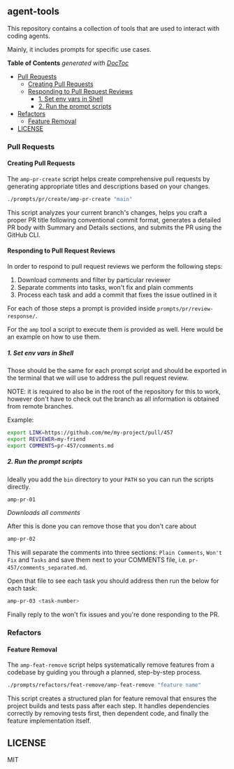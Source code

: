 ## agent-tools

This repository contains a collection of tools that are used to interact with coding agents.

Mainly, it includes prompts for specific use cases.

<!-- START doctoc generated TOC please keep comment here to allow auto update -->
<!-- DON'T EDIT THIS SECTION, INSTEAD RE-RUN doctoc TO UPDATE -->
**Table of Contents**  *generated with [DocToc](https://github.com/thlorenz/doctoc)*

- [Pull Requests](#pull-requests)
  - [Creating Pull Requests](#creating-pull-requests)
  - [Responding to Pull Request Reviews](#responding-to-pull-request-reviews)
    - [1. Set env vars in Shell](#1-set-env-vars-in-shell)
    - [2. Run the prompt scripts](#2-run-the-prompt-scripts)
- [Refactors](#refactors)
  - [Feature Removal](#feature-removal)
- [LICENSE](#license)

<!-- END doctoc generated TOC please keep comment here to allow auto update -->

### Pull Requests

#### Creating Pull Requests

The `amp-pr-create` script helps create comprehensive pull requests by generating appropriate titles and descriptions based on your changes.

```bash
./prompts/pr/create/amp-pr-create "main"
```

This script analyzes your current branch's changes, helps you craft a proper PR title following
conventional commit format, generates a detailed PR body with Summary and Details sections, and
submits the PR using the GitHub CLI.

#### Responding to Pull Request Reviews

In order to respond to pull request reviews we perform the following steps:

1. Download comments and filter by particular reviewer
2. Separate comments into tasks, won't fix and plain comments
3. Process each task and add a commit that fixes the issue outlined in it

For each of those steps a prompt is provided inside `prompts/pr/review-response/`.

For the `amp` tool a script to execute them is provided as well.
Here would be an example on how to use them.

##### 1. Set env vars in Shell

Those should be the same for each prompt script and should be exported in the terminal that we
will use to address the pull request review.

NOTE: it is required to also be in the root of the repository for this to work, however don't
have to check out the branch as all information is obtained from remote branches.

Example:

```bash
export LINK=https://github.com/me/my-project/pull/457
export REVIEWER=my-friend
export COMMENTS=pr-457/comments.md
```

##### 2. Run the prompt scripts

Ideally you add the `bin` directory to your `PATH` so you can run
the scripts directly.

```bash
amp-pr-01
```

_Downloads all comments_

After this is done you can remove those that you don't care about

```bash
amp-pr-02
```

This will separate the comments into three sections: `Plain Comments`, `Won't Fix` and `Tasks`
and save them next to your COMMENTS file, i.e. `pr-457/comments_separated.md`.

Open that file to see each task you should address then run the below for each task:

```bash
amp-pr-03 <task-number>
```

Finally reply to the won't fix issues and you're done responding to the PR.

### Refactors

#### Feature Removal

The `amp-feat-remove` script helps systematically remove features from a codebase by guiding
you through a planned, step-by-step process.

```bash
./prompts/refactors/feat-remove/amp-feat-remove "feature name"
```

This script creates a structured plan for feature removal that ensures the project builds and
tests pass after each step. It handles dependencies correctly by removing tests first, then
dependent code, and finally the feature implementation itself.

## LICENSE

MIT
